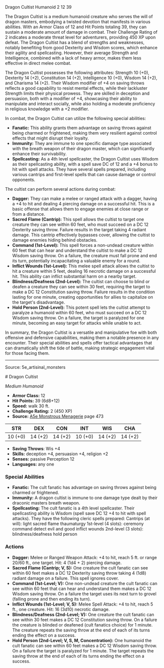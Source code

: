 <MonsterName/>Dragon Cultist</MonsterName>
<CreatureType/>Humanoid</CreatureType>
<CR/>2</CR>
<AC/>12</AC>
<HP/>39</HP>
<summary>The Dragon Cultist is a medium humanoid creature who serves the will of dragon masters, embodying a twisted devotion that manifests in various abilities. With an Armor Class of 12 and Hit Points totaling 39, they can sustain a moderate amount of damage in combat. Their Challenge Rating of 2 indicates a moderate threat level for adventurers, providing 450 XP upon defeat. The Dragon Cultist has a blend of strengths and weaknesses, notably benefiting from good Dexterity and Wisdom scores, which enhance their agility and spellcasting. However, their average Strength and Intelligence, combined with a lack of heavy armor, makes them less effective in direct melee combat.</summary>

<detail>

The Dragon Cultist possesses the following attributes: Strength 10 (+0), Dexterity 14 (+2), Constitution 14 (+2), Intelligence 10 (+0), Wisdom 14 (+2), and Charisma 14 (+2). Their Wisdom modifier of +4 on saving throws reflects a good capability to resist mental effects, while their lackluster Strength limits their physical prowess. They are skilled in deception and persuasion, both with a modifier of +4, showcasing their ability to manipulate and interact socially, while also holding a moderate proficiency in religious knowledge with a +2 modifier.

In combat, the Dragon Cultist can utilize the following special abilities: 
- **Fanatic:** This ability grants them advantage on saving throws against being charmed or frightened, making them very resilient against control effects that might disrupt their loyalty.
- **Immunity:** They are immune to one specific damage type associated with the breath weapon of their dragon master, which can significantly enhance their survivability.
- **Spellcasting:** As a 4th level spellcaster, the Dragon Cultist uses Wisdom as their spellcasting ability, with a spell save DC of 12 and a +4 bonus to hit with spell attacks. They have several spells prepared, including various cantrips and first-level spells that can cause damage or control opponents.

The cultist can perform several actions during combat:
- **Dagger:** They can make a melee or ranged attack with a dagger, having a +4 to hit and dealing 4 piercing damage on a successful hit. This is a basic offense that allows them to engage enemies at close range or from a distance.
- **Sacred Flame (Cantrip):** This spell allows the cultist to target one creature they can see within 60 feet, who must succeed on a DC 12 Dexterity saving throw. Failure results in the target taking 4 radiant damage. This cantrip effectively bypasses cover, allowing the cultist to damage enemies hiding behind obstacles.
- **Command (1st-Level):** This spell forces a non-undead creature within 60 feet that can hear and understand the cultist to make a DC 12 Wisdom saving throw. On a failure, the creature must fall prone and end its turn, potentially incapacitating a valuable enemy for a round.
- **Inflict Wounds (1st-Level):** This melee spell attack allows the cultist to hit a creature within 5 feet, dealing 16 necrotic damage on a successful hit. This ability can inflict substantial harm on a nearby target.
- **Blindness/Deafness (2nd-Level):** The cultist can choose to blind or deafen a creature they can see within 30 feet, requiring the target to make a DC 12 Constitution saving throw. Failure results in the condition lasting for one minute, creating opportunities for allies to capitalize on the target's disadvantage.
- **Hold Person (2nd-Level):** This potent spell lets the cultist attempt to paralyze a humanoid within 60 feet, who must succeed on a DC 12 Wisdom saving throw. On a failure, the target is paralyzed for one minute, becoming an easy target for attacks while unable to act. 

In summary, the Dragon Cultist is a versatile and manipulative foe with both offensive and defensive capabilities, making them a notable presence in any encounter. Their special abilities and spells offer tactical advantages that can dramatically shift the tide of battle, making strategic engagement vital for those facing them.</detail>



---

Source: 5e_artisinal_monsters

<statblock>
# Dragon Cultist

*Medium* *Humanoid*

- **Armor Class:** 12
- **Hit Points:** 39 (6d8+12)
- **Speed:** walk 30 ft.
- **Challenge Rating:** 2 (450 XP)
- **Source:** [A5e Monstrous Menagerie](https://enpublishingrpg.com/products/level-up-monstrous-menagerie-a5e) page 473

| STR | DEX | CON | INT | WIS | CHA |
| --- | --- | --- | --- | --- | --- |
| 10 (+0) | 14 (+2) | 14 (+2) | 10 (+0) | 14 (+2) | 14 (+2) |

- **Saving Throws**: Wis +4
- **Skills:** deception +4, persuasion +4, religion +2
- **Senses:** passive Perception 12
- **Languages:** any one

### Special Abilities

- **Fanatic:** The cult fanatic has advantage on saving throws against being charmed or frightened.
- **Immunity:** A dragon cultist is immune to one damage type dealt by their draconic masters breath weapon.
- **Spellcasting:** The cult fanatic is a 4th level spellcaster. Their spellcasting ability is Wisdom (spell save DC 12
 +4 to hit with spell attacks). They have the following cleric spells prepared:
 Cantrips (at will): light
 sacred flame
 thaumaturgy
 1st-level (4 slots): ceremony
 command
 detect evil and good
 inflict wounds
 2nd-level (3 slots): blindness/deafness
 hold person

### Actions

- **Dagger:** Melee or Ranged Weapon Attack: +4 to hit, reach 5 ft. or range 20/60 ft., one target. Hit: 4 (1d4 + 2) piercing damage.
- **Sacred Flame (Cantrip; V, S):** One creature the cult fanatic can see within 60 feet makes a DC 12 Dexterity saving throw  taking 4 (1d8) radiant damage on a failure. This spell ignores cover.
- **Command (1st-Level; V):** One non-undead creature the cult fanatic can see within 60 feet that can hear and understand them makes a DC 12 Wisdom saving throw. On a failure  the target uses its next turn to grovel (falling prone and then ending its turn).
- **Inflict Wounds (1st-Level; V, S):** Melee Spell Attack: +4 to hit, reach 5 ft., one creature. Hit: 16 (3d10) necrotic damage.
- **Blindness/Deafness (2nd-Level; V):** One creature the cult fanatic can see within 30 feet makes a DC 12 Constitution saving throw. On a failure  the creature is blinded or deafened (cult fanatics choice) for 1 minute. The creature repeats the saving throw at the end of each of its turns  ending the effect on a success.
- **Hold Person (2nd-Level; V, S, M, Concentration):** One humanoid the cult fanatic can see within 60 feet makes a DC 12 Wisdom saving throw. On a failure  the target is paralyzed for 1 minute. The target repeats the saving throw at the end of each of its turns  ending the effect on a success.


</statblock>


